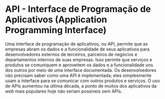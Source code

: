 # API - Interface de Programação de Aplicativos (Application Programming Interface)

Uma interface de programação de aplicativos, ou API, permite que as empresas abram os dados e a funcionalidade de seus aplicativos para desenvolvedores externos de terceiros, parceiros de negócios e departamentos internos de suas empresas. Isso permite que serviços e produtos se comuniquem e aproveitem os dados e a funcionalidade uns dos outros por meio de uma interface documentada. Os desenvolvedores não precisam saber como uma API é implementada; eles simplesmente usam a interface para se comunicar com outros produtos e serviços. O uso de APIs aumentou na última década, a ponto de muitos dos aplicativos da _web_ mais populares hoje não seriam possíveis sem APIs.
